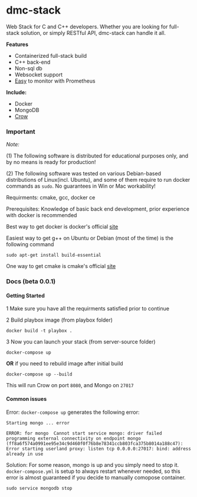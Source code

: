 # dmc-stack

Web Stack for C and C++ developers. Whether you are looking for full-stack solution, or simply RESTful API, dmc-stack can handle it all.


**Features**

* Containerized full-stack build
* C++ back-end
* Non-sql db
* Websocket support
* [Easy](https://github.com/aakatev/docker-monit-config) to monitor with Prometheus 


**Include:**

* Docker
* MongoDB
* [Crow](https://github.com/ipkn/crow)


### Important

*Note:* 

(1) The following software is distributed for educational purposes only, and by no means is ready for production!

(2) The following software was tested on various Debian-based distributions of Linux(incl. Ubuntu), and some of them require to run docker commands as <code>sudo</code>. No guarantees in Win or Mac workability! 


Requirments: cmake, gcc, docker ce

Prerequisites: Knowledge of basic back end development, prior experience with docker is recommended

Best way to get docker is docker's official [site](https://docs.docker.com/install/)

Easiest way to get g++ on Ubuntu or Debian (most of the time) is the following command

```
sudo apt-get install build-essential
```

One way to get cmake is cmake's official [site](https://cmake.org/download/)


### Docs (beta 0.0.1)

#### Getting Started

1 Make sure you have all the requirments satisfied prior to continue

2 Build playbox image (from playbox folder)

```
docker build -t playbox .
```

3 Now you can launch your stack (from server-source folder)

```
docker-compose up 
```

**OR** if you need to rebuild image after initial build

```
docker-compose up --build
```

This will run Crow on port <code>8080</code>, and Mongo on <code>27017</code>


#### Common issues

Error: <code>docker-compose up</code> generates the following error:

```
Starting mongo ... error

ERROR: for mongo  Cannot start service mongo: driver failed programming external connectivity on endpoint mongo (ff8a6f574a0991ee95e34c9d460f0f76b8e78341ccb803fca375b8014a188c47): Error starting userland proxy: listen tcp 0.0.0.0:27017: bind: address already in use
```

Solution: For some reason, mongo is up and you simply need to stop it. <code>docker-compose.yml</code> is setup to always restart whenever needed, so this error is almost guaranteed if you decide to manually comopose container.

```
sudo service mongodb stop
```